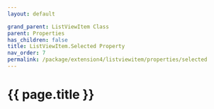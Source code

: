 ```yaml
---
layout: default

grand_parent: ListViewItem Class
parent: Properties
has_children: false
title: ListViewItem.Selected Property
nav_order: 7
permalink: /package/extension4/listviewitem/properties/selected
---
```

# {{ page.title }}